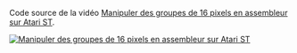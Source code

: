 Code source de la vidéo [Manipuler des groupes de 16 pixels en assembleur sur Atari ST](https://www.youtube.com/watch?v=sE3Oy6B-PjI&list=PLpqOJeWrMJfRF8UMTGOHvmcagQlvo-zUo).

[![Manipuler des groupes de 16 pixels en assembleur sur Atari ST](https://img.youtube.com/vi/sE3Oy6B-PjI/0.jpg "Manipuler des groupes de 16 pixels en assembleur sur Atari ST")](https://www.youtube.com/watch?v=sE3Oy6B-PjI&list=PLpqOJeWrMJfRF8UMTGOHvmcagQlvo-zUo)
